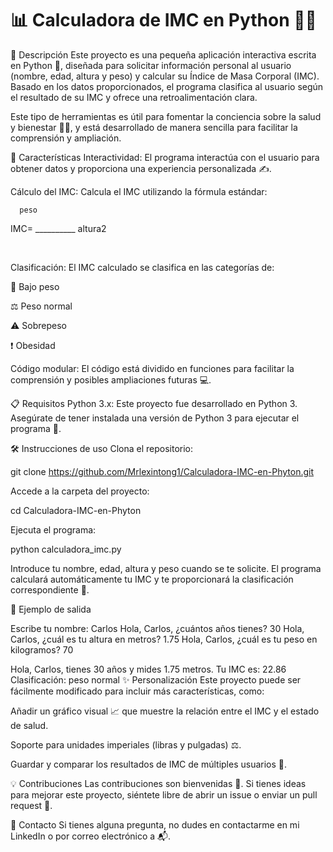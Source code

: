 # 📊 Calculadora de IMC en Python 🧑‍⚕️

📝 Descripción
Este proyecto es una pequeña aplicación interactiva escrita en Python 🐍, diseñada para solicitar información personal al usuario (nombre, edad, altura y peso) y calcular su Índice de Masa Corporal (IMC). Basado en los datos proporcionados, el programa clasifica al usuario según el resultado de su IMC y ofrece una retroalimentación clara.

Este tipo de herramientas es útil para fomentar la conciencia sobre la salud y bienestar 🏋️‍♂️, y está desarrollado de manera sencilla para facilitar la comprensión y ampliación.

🚀 Características
Interactividad: El programa interactúa con el usuario para obtener datos y proporciona una experiencia personalizada ✍️.

Cálculo del IMC: Calcula el IMC utilizando la fórmula estándar:

      peso
IMC= __________
      altura2


 

​
 
Clasificación: El IMC calculado se clasifica en las categorías de:

🔽 Bajo peso

⚖️ Peso normal

⚠️ Sobrepeso

❗ Obesidad

Código modular: El código está dividido en funciones para facilitar la comprensión y posibles ampliaciones futuras 💻.

📋 Requisitos
Python 3.x: Este proyecto fue desarrollado en Python 3. Asegúrate de tener instalada una versión de Python 3 para ejecutar el programa 🐍.

🛠️ Instrucciones de uso
Clona el repositorio:


git clone https://github.com/Mrlexintong1/Calculadora-IMC-en-Phyton.git

Accede a la carpeta del proyecto:


cd Calculadora-IMC-en-Phyton

Ejecuta el programa:

python calculadora_imc.py

Introduce tu nombre, edad, altura y peso cuando se te solicite. El programa calculará automáticamente tu IMC y te proporcionará la clasificación correspondiente 💪.

🎯 Ejemplo de salida

Escribe tu nombre: Carlos
Hola, Carlos, ¿cuántos años tienes? 30
Hola, Carlos, ¿cuál es tu altura en metros? 1.75
Hola, Carlos, ¿cuál es tu peso en kilogramos? 70

Hola, Carlos, tienes 30 años y mides 1.75 metros.
Tu IMC es: 22.86
Clasificación: peso normal
✨ Personalización
Este proyecto puede ser fácilmente modificado para incluir más características, como:

Añadir un gráfico visual 📈 que muestre la relación entre el IMC y el estado de salud.

Soporte para unidades imperiales (libras y pulgadas) ⚖️.

Guardar y comparar los resultados de IMC de múltiples usuarios 👥.

💡 Contribuciones
Las contribuciones son bienvenidas 🙌. Si tienes ideas para mejorar este proyecto, siéntete libre de abrir un issue o enviar un pull request 🔄.

📧 Contacto
Si tienes alguna pregunta, no dudes en contactarme en mi LinkedIn o por correo electrónico a  📬.

